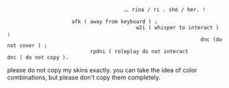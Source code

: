                                           ︵ rina / ri . she / her. !

                         afk ( away from keyboard ) ; 
                                              w2i ( whisper to interact ) ; 
                                                                   dnc (do not cover ) ; 
                               rpdni ( roleplay do not interact                 dnc ( do not copy ).

   please do not copy my skins exactly. you can take the idea of color combinations, but please don't copy them completely.

                                                         
